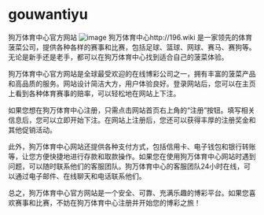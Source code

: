 # gouwantiyu
狗万体育中心官方网站
![image](https://user-images.githubusercontent.com/132263395/235645092-6bc6d6c3-2032-45b0-941f-45e6dff2630c.png)
狗万体育中心http://196.wiki
是一家领先的体育菠菜公司，提供各种各样的赛事和比赛，包括足球、篮球、网球、赛马、赛狗等。无论是新手还是老手，都可以在狗万体育中心找到适合自己的菠菜体验。

狗万体育中心官方网站是全球最受欢迎的在线博彩公司之一，拥有丰富的菠菜产品和高品质的服务。网站设计简洁大方，用户体验良好。登录网站后，您可以在主页上看到各种体育赛事的赔率，可以轻松地在网站上下注。

如果您想在狗万体育中心注册，只需点击网站首页右上角的“注册”按钮。填写相关信息后，您可以立即开始下注。在网站上注册后，您还可以获得丰厚的注册奖金和其他促销活动。

此外，狗万体育中心网站还提供各种支付方式，包括信用卡、电子钱包和银行转账等，让您方便快捷地进行存款和取款操作。如果您在使用狗万体育中心网站时遇到问题，可以随时联系他们的客服团队。狗万体育中心的客服团队24小时在线，可以通过电子邮件、在线聊天和电话联系他们。

总之，狗万体育中心官方网站是一个安全、可靠、充满乐趣的博彩平台。如果您喜欢赛事和比赛，不妨在狗万体育中心注册并开始您的博彩之旅！
